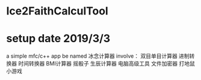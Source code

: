 # Ice2FaithCalculTool
# setup date 2019/3/3
a simple mfc/c++ app be named 冰念计算器
involve：
双目单目计算器
进制转换器
时间转换器
BMI计算器
摇骰子
生辰计算器
电脑高级工具
文件加密器
打地鼠小游戏

